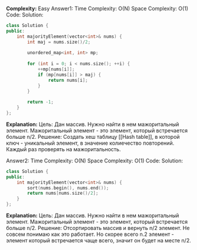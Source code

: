 **Complexity:** Easy
Answer1:
	Time Complexity: O(N)
	Space Complexity: O(1)
Code:
Solution:
```cpp
class Solution {
public:
    int majorityElement(vector<int>& nums) {
        int maj = nums.size()/2;
  
        unordered_map<int, int> mp;
  
        for (int i = 0; i < nums.size(); ++i) {
            ++mp[nums[i]];
            if (mp[nums[i]] > maj) {
                return nums[i];
            }
        }
  
        return -1;
    }
};
```
**Explanation:**
	Цель: Дан массив. Нужно найти в нем мажоритальный элемент.
	Мажоритальный элемент - это элемент, который встречается больше n/2.
	Решение: Создать хеш таблицу [[Hash table]], в которой ключ - уникальный элемент, в значение колиечество повторений. Каждый раз проверять на мажоритальность.

Answer2:
	Time Complexity: O(N)
	Space Complexity: O(1)
Code:
Solution:
```cpp
class Solution {
public:
    int majorityElement(vector<int>& nums) {
        sort(nums.begin(), nums.end());
        return nums[nums.size()/2];
    }
};
```
**Explanation:**
	Цель: Дан массив. Нужно найти в нем мажоритальный элемент.
	Мажоритальный элемент - это элемент, который встречается больше n/2.
	Решение: Отсортировать массив и вернуть n/2 элемент.
	Не совсем понимаю как это работает. Но скорее всего n.2 элемент - элемент который встречается чаще всего, значит он будет на месте n/2.


